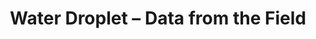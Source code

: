 ---
title: Water Droplet – Data from the Field
builder: true
type: coming-soon

# Content section
sections:
  - headerSection
  - servicesSection
  - subscribeSection
  - contactSection
  - mapSection

# Background effect
waterDropletEffect: 
  enable: true
  image: /images/water-droplet.jpg
  maximumMassGravity: 17
  maximumMass: 21
  dropletGrowSpeed: 1
  dropletShrinkSpeed: 2

---